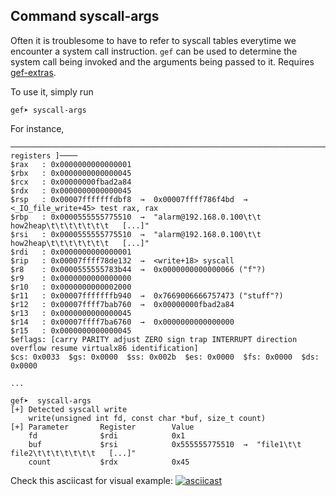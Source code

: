 ## Command syscall-args ##

Often it is troublesome to have to refer to syscall tables everytime we encounter a system call instruction.
`gef` can be used to determine the system call being invoked and the arguments being passed to it. Requires [gef-extras](http://github.com/hugsy/gef-extras).

To use it, simply run
```
gef➤ syscall-args
```

For instance,
```
───────────────────────────────────────────────────────────────────────────────────────────────────────[ registers ]────
$rax   : 0x0000000000000001
$rbx   : 0x0000000000000045
$rcx   : 0x00000000fbad2a84
$rdx   : 0x0000000000000045
$rsp   : 0x00007fffffffdbf8  →  0x00007ffff786f4bd  →  <_IO_file_write+45> test rax, rax
$rbp   : 0x0000555555775510  →  "alarm@192.168.0.100\t\t  how2heap\t\t\t\t\t\t\t   [...]"
$rsi   : 0x0000555555775510  →  "alarm@192.168.0.100\t\t  how2heap\t\t\t\t\t\t\t   [...]"
$rdi   : 0x0000000000000001
$rip   : 0x00007ffff78de132  →  <write+18> syscall 
$r8    : 0x0000555555783b44  →  0x0000000000000066 ("f"?)
$r9    : 0x0000000000000000
$r10   : 0x0000000000002000
$r11   : 0x00007fffffffb940  →  0x7669006666757473 ("stuff"?)
$r12   : 0x00007ffff7bab760  →  0x00000000fbad2a84
$r13   : 0x0000000000000045
$r14   : 0x00007ffff7ba6760  →  0x0000000000000000
$r15   : 0x0000000000000045
$eflags: [carry PARITY adjust ZERO sign trap INTERRUPT direction overflow resume virtualx86 identification]
$cs: 0x0033  $gs: 0x0000  $ss: 0x002b  $es: 0x0000  $fs: 0x0000  $ds: 0x0000  

...

gef➤  syscall-args
[+] Detected syscall write
    write(unsigned int fd, const char *buf, size_t count)
[+] Parameter       Register        Value
    fd              $rdi            0x1
    buf             $rsi            0x555555775510  →  "file1\t\t  file2\t\t\t\t\t\t\t   [...]"
    count           $rdx            0x45
```

Check this asciicast for visual example:
[![asciicast](https://asciinema.org/a/gNwy6khs3rkQAPyv1CMrFAnlf.png)](https://asciinema.org/a/gNwy6khs3rkQAPyv1CMrFAnlf)
